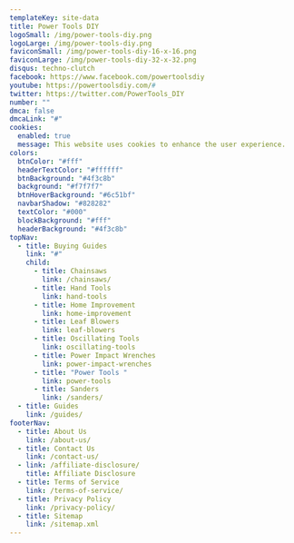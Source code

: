 ```yaml
---
templateKey: site-data
title: Power Tools DIY
logoSmall: /img/power-tools-diy.png
logoLarge: /img/power-tools-diy.png
faviconSmall: /img/power-tools-diy-16-x-16.png
faviconLarge: /img/power-tools-diy-32-x-32.png
disqus: techno-clutch
facebook: https://www.facebook.com/powertoolsdiy
youtube: https://powertoolsdiy.com/#
twitter: https://twitter.com/PowerTools_DIY
number: ""
dmca: false
dmcaLink: "#"
cookies:
  enabled: true
  message: This website uses cookies to enhance the user experience.
colors:
  btnColor: "#fff"
  headerTextColor: "#ffffff"
  btnBackground: "#4f3c8b"
  background: "#f7f7f7"
  btnHoverBackground: "#6c51bf"
  navbarShadow: "#828282"
  textColor: "#000"
  blockBackground: "#fff"
  headerBackground: "#4f3c8b"
topNav:
  - title: Buying Guides
    link: "#"
    child:
      - title: Chainsaws
        link: /chainsaws/
      - title: Hand Tools
        link: hand-tools
      - title: Home Improvement
        link: home-improvement
      - title: Leaf Blowers
        link: leaf-blowers
      - title: Oscillating Tools
        link: oscillating-tools
      - title: Power Impact Wrenches
        link: power-impact-wrenches
      - title: "Power Tools "
        link: power-tools
      - title: Sanders
        link: /sanders/
  - title: Guides
    link: /guides/
footerNav:
  - title: About Us
    link: /about-us/
  - title: Contact Us
    link: /contact-us/
  - link: /affiliate-disclosure/
    title: Affiliate Disclosure
  - title: Terms of Service
    link: /terms-of-service/
  - title: Privacy Policy
    link: /privacy-policy/
  - title: Sitemap
    link: /sitemap.xml
---
```

